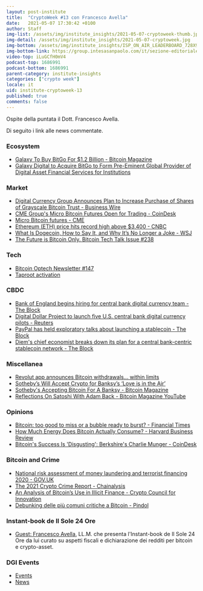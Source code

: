 ```yaml
---
layout: post-institute
title:  "CryptoWeek #13 con Francesco Avella"
date:   2021-05-07 17:30:42 +0100
author: Staff
img-list: /assets/img/institute_insights/2021-05-07-cryptoweek-thumb.jpg
img-detail: /assets/img/institute_insights/2021-05-07-cryptoweek.jpg
img-bottom: /assets/img/institute_insights/ISP_ON_AIR_LEADERBOARD_728X90.jpg
img-bottom-link: https://group.intesasanpaolo.com/it/sezione-editoriale/intesa-sanpaolo-on-air?utm_campaign=GoldInstitute&utm_source=GoldInstitute&utm_medium=Banner_CPM&utm_content=DisplayAwareness&utm_term=GoldInstitute_Banner_CPM_GoldInstitute_
video-top: iLuGCfH0mV4
podcast-top: 1686991
podcast-bottom: 1686991
parent-category: institute-insights
categories: ["crypto week"]
locale: it
uid: institute-cryptoweek-13
published: true
comments: false
---
```


Ospite della puntata il Dott. Francesco Avella.

Di seguito i link alle news commentate.

### Ecosystem

- [Galaxy To Buy BitGo For $1.2 Billion - Bitcoin Magazine](https://bitcoinmagazine.com/business/galaxy-to-buy-bitgo-for-1-2-billion)
- [Galaxy Digital to Acquire BitGo to Form Pre-Eminent Global Provider of Digital Asset Financial Services for Institutions](https://www.newswire.ca/news-releases/galaxy-digital-to-acquire-bitgo-to-form-pre-eminent-global-provider-of-digital-asset-financial-services-for-institutions-834031710.html)

### Market

- [Digital Currency Group Announces Plan to Increase Purchase of Shares of Grayscale Bitcoin Trust - Business Wire](https://www.businesswire.com/news/home/20210503005293/en/Digital-Currency-Group-Announces-Plan-to-Increase-Purchase-of-Shares-of-Grayscale-Bitcoin-Trust-OTCQX-GBTC)
- [CME Group's Micro Bitcoin Futures Open for Trading - CoinDesk](https://www.coindesk.com/cme-micro-bitcoin-futures)
- [Micro Bitcoin futures - CME](https://www.cmegroup.com/trading/micro-bitcoin-futures.html)
- [Ethereum (ETH) price hits record high above $3,400 - CNBC](https://www.cnbc.com/2021/05/04/ethereum-eth-price-hits-record-high-above-3400.html)
- [What Is Dogecoin, How to Say It, and Why It’s No Longer a Joke - WSJ](https://www.wsj.com/articles/what-is-dogecoin-how-to-say-it-and-why-its-no-longer-a-joke-thanks-elon-11612820776?mod=markets_featst_pos2)
- [The Future is Bitcoin Only. Bitcoin Tech Talk Issue #238](https://jimmysong.substack.com/p/the-future-is-bitcoin-only-bitcoin)

### Tech

- [Bitcoin Optech Newsletter #147](https://bitcoinops.org/en/newsletters/2021/05/05/)
- [Taproot activation](https://taproot.watch/)

### CBDC

- [Bank of England begins hiring for central bank digital currency team - The Block](https://www.theblockcrypto.com/linked/103424/bank-of-england-hiring-cbdc-team)
- [Digital Dollar Project to launch five U.S. central bank digital currency pilots - Reuters](https://www.reuters.com/business/finance/digital-dollar-project-launch-five-us-central-bank-digital-currency-pilots-2021-05-03)
- [PayPal has held exploratory talks about launching a stablecoin - The Block](https://www.theblockcrypto.com/post/103617/paypal-has-held-exploratory-talks-about-launching-a-stablecoin-sources)
- [Diem's chief economist breaks down its plan for a central bank-centric stablecoin network - The Block](https://www.theblockcrypto.com/post/103536/diems-economist-plan-stablecoin-cbdc)

### Miscellanea

- [Revolut app announces Bitcoin withdrawals… within limits](https://cointelegraph.com/news/revolut-app-announces-bitcoin-withdrawals-within-limits)
- [Sotheby’s Will Accept Crypto for Banksy’s ‘Love is in the Air’](https://www.sothebys.com/en/buy/auction/2021/contemporary-art-evening-auction/love-is-in-the-air-2)
- [Sotheby's Accepting Bitcoin For A Banksy - Bitcoin Magazine](https://bitcoinmagazine.com/culture/sothebys-accepting-bitcoin-for-a-banksy)
- [Reflections On Satoshi With Adam Back - Bitcoin Magazine YouTube](https://www.youtube.com/watch?v=3CEROEMaebM&t=272s)

### Opinions

- [Bitcoin: too good to miss or a bubble ready to burst? - Financial Times](https://www.ft.com/content/be796d33-a5e7-4753-98a8-b586f1680d58)
- [How Much Energy Does Bitcoin Actually Consume? - Harvard Business Review](https://hbr.org/2021/05/how-much-energy-does-bitcoin-actually-consume)
- [Bitcoin's Success Is 'Disgusting': Berkshire's Charlie Munger - CoinDesk](https://www.coindesk.com/bitcoins-success-is-disgusting-berkshires-charlie-munger)

### Bitcoin and Crime

- [National risk assessment of money laundering and terrorist financing 2020 - GOV.UK](https://www.gov.uk/government/publications/national-risk-assessment-of-money-laundering-and-terrorist-financing-2020)
- [The 2021 Crypto Crime Report - Chainalysis](https://go.chainalysis.com/rs/503-FAP-074/images/Chainalysis-Crypto-Crime-2021.pdf)
- [An Analysis of Bitcoin’s Use in Illicit Finance - Crypto Council for Innovation](https://cryptoforinnovation.org/resources/Analysis_of_Bitcoin_in_Illicit_Finance.pdf)
- [Debunking delle più comuni critiche a Bitcoin - Pindol](https://www.albertodeluigi.com/2021/04/30/debunking-critiche-bitcoin/)

### Instant-book de Il Sole 24 Ore

- [Guest: Francesco Avella](https://www.linkedin.com/posts/ferdinandoametrano_cryptoweek-bitcoin-activity-6796311659150413824-kg-z), LL.M. che presenta l'Instant-book de Il Sole 24 Ore da lui curato su aspetti fiscali e dichiarazione dei redditi per bitcoin e crypto-asset.

### DGI Events

- [Events](https://dgi.io/events/)
- [News](https://dgi.io/news/)
